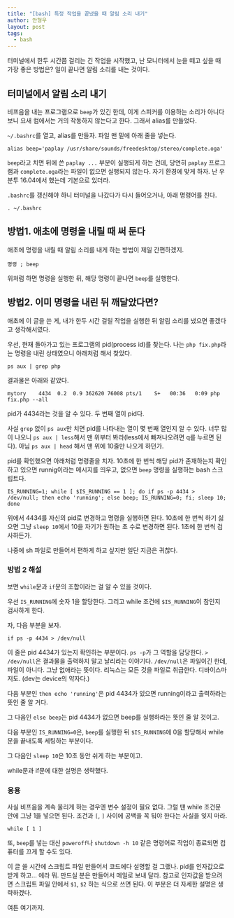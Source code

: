 ```yaml
---
title: "[bash] 특정 작업을 끝냈을 때 알림 소리 내기"
author: 안형우
layout: post
tags: 
  - bash
---
```


터미널에서 한두 시간쯤 걸리는 긴 작업을 시작했고, 난 모니터에서 눈을 떼고 싶을 때 가장 좋은 방법은? 일이 끝나면 알림 소리를 내는 것이다.

## 터미널에서 알림 소리 내기

비프음을 내는 프로그램으로 `beep`가 있긴 한데, 이게 스피커를 이용하는 소리가 아니다 보니 요새 컴에서는 거의 작동하지 않는다고 한다. 그래서 alias를 만들었다.

`~/.bashrc`를 열고, alias를 만들자. 파일 맨 밑에 아래 줄을 넣는다.

    alias beep='paplay /usr/share/sounds/freedesktop/stereo/complete.oga'

`beep`라고 치면 뒤에 쓴 `paplay ...` 부분이 실행되게 하는 건데, 당연히 `paplay` 프로그램과 `complete.oga`라는 파일이 없으면 실행되지 않는다. 자기 환경에 맞게 하자. 난 우분투 16.04에서 했는데 기본으로 있더라.

`.bashrc`를 갱신해야 하니 터미널을 나갔다가 다시 들어오거나, 아래 명령어를 친다.

    . ~/.bashrc


## 방법1. 애초에 명령을 내릴 때 써 둔다

애초에 명령을 내릴 때 알림 소리를 내게 하는 방법이 제일 간편하겠지.

    명령 ; beep
    
위처럼 하면 명령을 실행한 뒤, 해당 명령이 끝나면 `beep`를 실행한다.


## 방법2. 이미 명령을 내린 뒤 깨달았다면?

애초에 이 글을 쓴 게, 내가 한두 시간 걸릴 작업을 실행한 뒤 알림 소리를 냈으면 좋겠다고 생각해서였다.

우선, 현재 돌아가고 있는 프로그램의 pid(process id)를 찾는다. 나는 `php fix.php`라는 명령을 내린 상태였으니 아래처럼 해서 찾았다.

    ps aux | grep php
    
결과물은 아래와 같았다.

    mytory    4434  0.2  0.9 362620 76008 pts/1    S+   00:36   0:09 php fix.php --all
    
pid가 4434라는 것을 알 수 있다. 두 번째 열이 pid다. 

사실 `grep` 없이 `ps aux`만 치면 pid를 나타내는 열이 몇 번째 열인지 알 수 있다. 너무 많이 나오니 `ps aux | less`해서 맨 위부터 봐라(less에서 빠져나오려면 q를 누르면 된다). 아님 `ps aux | head` 해서 맨 위에 10줄만 나오게 하던가.

pid를 확인했으면 아래처럼 명령줄을 치자. 10초에 한 번씩 해당 pid가 존재하는지 확인하고 있으면 runnig이라는 메시지를 띄우고, 없으면 `beep` 명령을 실행하는 bash 스크립트다.

    IS_RUNNING=1; while [ $IS_RUNNING == 1 ]; do if ps -p 4434 > /dev/null; then echo 'running'; else beep; IS_RUNNING=0; fi; sleep 10; done
    
위에서 4434를 자신의 pid로 변경하고 명령을 실행하면 된다. 10초에 한 번씩 하기 싫으면 그냥 `sleep 10`에서 10을 자기가 원하는 초 수로 변경하면 된다. 1초에 한 번씩 검사하든가.

나중에 sh 파일로 만들어서 편하게 하고 싶지만 일단 지금은 귀찮다. 

### 방법 2 해설

보면 `while`문과 `if`문의 조합이라는 걸 알 수 있을 것이다.

우선 `IS_RUNNING`에 숫자 1을 할당한다. 그리고 while 조건에 `$IS_RUNNING`이 참인지 검사하게 한다.

자, 다음 부분을 보자.

    if ps -p 4434 > /dev/null

이 줄은 pid 4434가 있는지 확인하는 부분이다. `ps -p`가 그 역할을 담당한다. `> /dev/null`은 결과물을 출력하지 말고 날리라는 이야기다. `/dev/null`은 파일이긴 한데, 파일이 아니다. 그냥 없애라는 뜻이다. 리눅스는 모든 것을 파일로 취급한다. 디바이스마저도. (dev는 device의 약자다.)

다음 부분인 `then echo 'running'`은 pid 4434가 있으면 running이라고 출력하라는 뜻인 줄 알 거다.

그 다음인 `else beep`는 pid 4434가 없으면 beep를 실행하라는 뜻인 줄 알 것이고.

다음 부분인 `IS_RUNNING=0`은, `beep`를 실행한 뒤 `$IS_RUNNING`에 0을 할당해서 while문을 끝내도록 세팅하는 부분이다.

그 다음인 `sleep 10`은 10초 동안 쉬게 하는 부분이고.

while문과 if문에 대한 설명은 생략했다.


### 응용

사실 비프음을 계속 울리게 하는 경우엔 변수 설정이 필요 없다. 그럴 땐 while 조건문 안에 그냥 1을 넣으면 된다. 조건과 `[`, `]` 사이에 공백을 꼭 둬야 한다는 사실을 잊지 마라.

    while [ 1 ]

또, `beep`를 넣는 대신 `poweroff`나 `shutdown -h 10` 같은 명령어로 작업이 종료되면 컴퓨터를 끄게 할 수도 있다.

이 글 쓸 시간에 스크립트 파일 만들어서 코드에다 설명할 걸 그랬나. pid를 인자값으로 받게 하고... 에라 뭐. 만드실 분은 만들어서 메일로 보내 달라. 참고로 인자값을 받으려면 스크립트 파일 안에서 `$1`, `$2` 하는 식으로 쓰면 된다. 이 부분은 더 자세한 설명은 생략하겠다.

여튼 여기까지.








